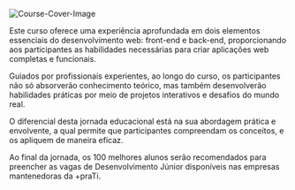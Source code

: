 ![Course-Cover-Image](https://media.licdn.com/dms/image/D4D22AQECKQX8w9VETA/feedshare-shrink_2048_1536/0/1721502393403?e=1724889600&v=beta&t=E0tSL0_753QeV-QHqptNLlqogxG2bE8gGhAQVzsIsE4)


Este curso oferece uma experiência aprofundada em dois elementos essenciais do desenvolvimento web: front-end e back-end, proporcionando aos participantes as habilidades necessárias para criar aplicações web completas e funcionais.

Guiados por profissionais experientes, ao longo do curso, os participantes não só absorverão conhecimento teórico, mas também desenvolverão habilidades práticas por meio de projetos interativos e desafios do mundo real.

O diferencial desta jornada educacional está na sua abordagem prática e envolvente, a qual permite que participantes compreendam os conceitos, e os apliquem de maneira eficaz.

Ao final da jornada, os 100 melhores alunos serão recomendados para preencher as vagas de Desenvolvimento Júnior disponíveis nas empresas mantenedoras da +praTi.
